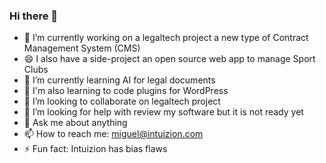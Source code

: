 ### Hi there 👋

- 🔭 I’m currently working on a legaltech project a new type of Contract Management System (CMS)
- 😄 I also have a side-project an open source web app to manage Sport Clubs
- 🌱 I’m currently learning AI for legal documents
- 🤔 I'm also learning to code plugins for WordPress 
- 👯 I’m looking to collaborate on legaltech project 
- 🤔 I’m looking for help with review my software but it is not ready yet
- 💬 Ask me about anything
- 📫 How to reach me: miguel@intuizion.com
- ⚡ Fun fact: Intuizion has bias flaws

<!--
**Intuizion/Intuizion** is a ✨ _special_ ✨ repository because its `README.md` (this file) appears on your GitHub profile.

Here are some ideas to get you started:

- 🔭 I’m currently working on a legaltech project a new type of Contract Management System (CMS)
- 🌱 I’m currently learning AI for legal documents
- 👯 I’m looking to collaborate on legaltech project 
- 🤔 I’m looking for help with review my software but it is not ready yet
- 💬 Ask me about anything
- 📫 How to reach me: miguel@intuizion.com
- 😄 Pronouns: ...
- ⚡ Fun fact: Intuizion has bias flaws
-->

